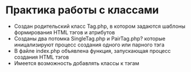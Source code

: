 # Практика работы с классами
* Создан родительский класс Tag.php, в котором задаются шаблоны формирования HTML тэгов и атрибутов
* Созданы два потомка SingleTag.php и PairTag.php? которые иницализируют процесс создания одного или парного тэга
* В файле index.php объявлена функция, запускающая процесс создания HTML тэгов 
* Имеется возможность добавлять классы к тэгам 